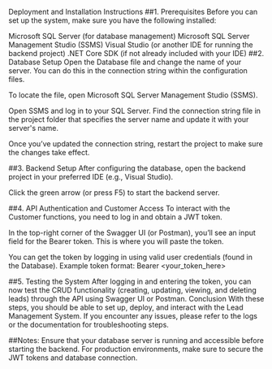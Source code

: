 Deployment and Installation Instructions
##1. Prerequisites
Before you can set up the system, make sure you have the following installed:

Microsoft SQL Server (for database management)
Microsoft SQL Server Management Studio (SSMS)
Visual Studio (or another IDE for running the backend project)
.NET Core SDK (if not already included with your IDE)
##2. Database Setup
Open the Database file and change the name of your server. You can do this in the connection string within the configuration files.

To locate the file, open Microsoft SQL Server Management Studio (SSMS).

Open SSMS and log in to your SQL Server.
Find the connection string file in the project folder that specifies the server name and update it with your server's name.


Once you’ve updated the connection string, restart the project to make sure the changes take effect.

##3. Backend Setup
After configuring the database, open the backend project in your preferred IDE (e.g., Visual Studio).

Click the green arrow (or press F5) to start the backend server.

##4. API Authentication and Customer Access
To interact with the Customer functions, you need to log in and obtain a JWT token.

In the top-right corner of the Swagger UI (or Postman), you’ll see an input field for the Bearer token. This is where you will paste the token.

You can get the token by logging in using valid user credentials (found in the Database).
Example token format: Bearer <your_token_here>

##5. Testing the System
After logging in and entering the token, you can now test the CRUD functionality (creating, updating, viewing, and deleting leads) through the API using Swagger UI or Postman.
Conclusion
With these steps, you should be able to set up, deploy, and interact with the Lead Management System. If you encounter any issues, please refer to the logs or the documentation for troubleshooting steps.

##Notes:
Ensure that your database server is running and accessible before starting the backend.
For production environments, make sure to secure the JWT tokens and database connection.

